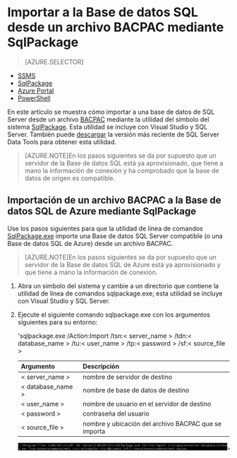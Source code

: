 <properties
   pageTitle="Importar a la Base de datos SQL desde un archivo BACPAC mediante SqlPackage"
   description="Base de datos SQL de Microsoft Azure, migración de bases de datos, importación de bases de datos, importación de archivo BACPAC, sqlpackage"
   services="sql-database"
   documentationCenter=""
   authors="carlrabeler"
   manager="jeffreyg"
   editor=""/>

<tags
   ms.service="sql-database"
   ms.devlang="NA"
   ms.topic="article"
   ms.tgt_pltfrm="NA"
   ms.workload="data-management"
   ms.date="12/17/2015"
   ms.author="carlrab"/>

# Importar a la Base de datos SQL desde un archivo BACPAC mediante SqlPackage

> [AZURE.SELECTOR]
- [SSMS](sql-database-cloud-migrate-compatible-import-bacpac-ssms.md)
- [SqlPackage](sql-database-cloud-migrate-compatible-import-bacpac-sqlpackage.md)
- [Azure Portal](sql-database-import.md)
- [PowerShell](sql-database-import-powershell.md)

En este artículo se muestra cómo importar a una base de datos de SQL Server desde un archivo [BACPAC](https://msdn.microsoft.com/library/ee210546.aspx#Anchor_4) mediante la utilidad del símbolo del sistema [SqlPackage](https://msdn.microsoft.com/library/hh550080.aspx). Esta utilidad se incluye con Visual Studio y SQL Server. También puede [descargar](https://msdn.microsoft.com/library/mt204009.aspx) la versión más reciente de SQL Server Data Tools para obtener esta utilidad.

> [AZURE.NOTE]En los pasos siguientes se da por supuesto que un servidor de la Base de datos SQL está ya aprovisionado, que tiene a mano la información de conexión y ha comprobado que la base de datos de origen es compatible.

## Importación de un archivo BACPAC a la Base de datos SQL de Azure mediante SqlPackage

Use los pasos siguientes para que la utilidad de línea de comandos [SqlPackage.exe](https://msdn.microsoft.com/library/hh550080.aspx) importe una Base de datos SQL Server compatible (o una Base de datos SQL de Azure) desde un archivo BACPAC.

> [AZURE.NOTE]En los pasos siguientes se da por supuesto que un servidor de la Base de datos SQL de Azure está ya aprovisionado y que tiene a mano la información de conexión.

1. Abra un símbolo del sistema y cambie a un directorio que contiene la utilidad de línea de comandos sqlpackage.exe; esta utilidad se incluye con Visual Studio y SQL Server.
2. Ejecute el siguiente comando sqlpackage.exe con los argumentos siguientes para su entorno:

	'sqlpackage.exe /Action:Import /tsn:< server_name > /tdn:< database_name > /tu:< user_name > /tp:< password > /sf:< source_file >

	| Argumento | Descripción |
	|---|---|
	| < server_name > | nombre de servidor de destino |
	| < database_name > | nombre de base de datos de destino |
	| < user_name > | nombre de usuario en el servidor de destino |
	| < password > | contraseña del usuario |
	| < source_file > | nombre y ubicación del archivo BACPAC que se importa |

	![Exportar una aplicación de capa de datos desde el menú Tareas](./media/sql-database-cloud-migrate/TestForCompatibilityUsingSQLPackage01c.png)

<!---HONumber=AcomDC_1223_2015-->